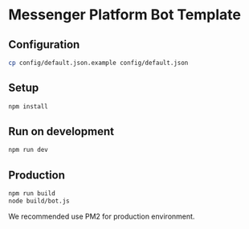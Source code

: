 # Messenger Platform Bot Template


## Configuration

```bash
cp config/default.json.example config/default.json
```


## Setup
```bash
npm install
```


## Run on development
```bash
npm run dev
```

## Production
```bash
npm run build
node build/bot.js
```

We recommended use PM2 for production environment.
